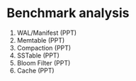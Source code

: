 
# Benchmark analysis
1. WAL/Manifest (PPT)
2. Memtable (PPT)
3. Compaction (PPT)
4. SSTable (PPT)
5. Bloom Filter (PPT)
6. Cache (PPT)
